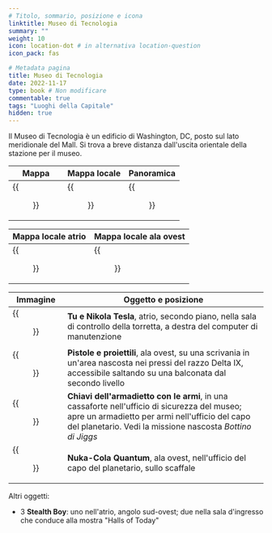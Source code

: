 ```yaml
---
# Titolo, sommario, posizione e icona
linktitle: Museo di Tecnologia
summary: ""
weight: 10
icon: location-dot # in alternativa location-question
icon_pack: fas

# Metadata pagina
title: Museo di Tecnologia
date: 2022-11-17
type: book # Non modificare
commentable: true
tags: "Luoghi della Capitale"
hidden: true
---
```




Il Museo di Tecnologia è un edificio di Washington, DC, posto sul lato meridionale del Mall. Si trova a breve distanza dall'uscita orientale della stazione per il museo.

| Mappa                              | Mappa locale                           | Panoramica                     |
| ---------------------------------- | -------------------------------------- | ------------------------------ |
| {{<figure src="Museum_of_Technology_loc.webp">}} | {{<figure src="Museum_of_Technology_loc_map.webp">}} | {{<figure src="Museum_of_Technology.webp">}} |

| Mappa locale atrio | Mappa locale ala ovest       |
| ----------------------------- | ------------------------- |
| {{<figure src="MoT_Atrium_loc_map.webp">}} | {{<figure src="MoT_West_Wing_loc_map.webp">}} |


| Immagine                                            | Oggetto e posizione                                                                                                                                                                                           |
| --------------------------------------------------- | ------------------------------------------------------------------------------------------------------------------------------------------------------------------------------------------------------------- |
| {{<figure src="Nikola_Tesla_and_You_Museum_of_Technology.webp">}} | **Tu e Nikola Tesla**, atrio, secondo piano, nella sala di controllo della torretta, a destra del computer di manutenzione                                                                                    |
| {{<figure src="Guns_and_Bullets_Museum_of_Technology.jpg">}}      | **Pistole e proiettili**, ala ovest, su una scrivania in un'area nascosta nei pressi del razzo Delta IX, accessibile saltando su una balconata dal secondo livello                                            |
| {{<figure src="Gun_locker_key_Museum_of_Technology.jpg">}}        | **Chiavi dell'armadietto con le armi**, in una cassaforte nell'ufficio di sicurezza del museo; apre un armadietto per armi nell'ufficio del capo del planetario. Vedi la missione nascosta *Bottino di Jiggs* |
| {{<figure src="NCQ_Museum_of_Technology.jpg">}}                   | **Nuka-Cola Quantum**, ala ovest, nell'ufficio del capo del planetario, sullo scaffale                                                                                                                        |

Altri oggetti:
- 3 **Stealth Boy**: uno nell'atrio, angolo sud-ovest; due nella sala d'ingresso che conduce alla mostra "Halls of Today"